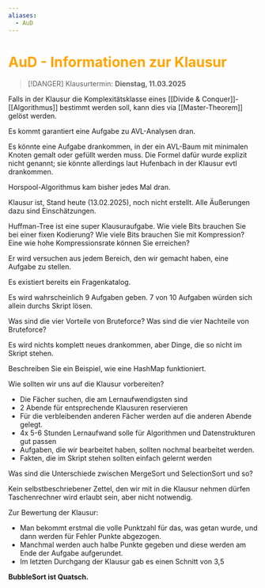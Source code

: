 ```yaml
---
aliases:
  - AuD
---
```

# <font color = "orange">AuD - Informationen zur Klausur</font>
>[!DANGER] Klausurtermin: **Dienstag, 11.03.2025**

Falls in der Klausur die Komplexitätsklasse eines [[Divide & Conquer]]-[[Algorithmus]] bestimmt werden soll, kann dies via [[Master-Theorem]] gelöst werden.

Es kommt garantiert eine Aufgabe zu AVL-Analysen dran.

Es könnte eine Aufgabe drankommen, in der ein AVL-Baum mit minimalen Knoten gemalt oder gefüllt werden muss. Die Formel dafür wurde explizit nicht genannt; sie könnte allerdings laut Hufenbach in der Klausur evtl drankommen.

Horspool-Algorithmus kam bisher jedes Mal dran.

Klausur ist, Stand heute (13.02.2025), noch nicht erstellt. Alle Äußerungen dazu sind Einschätzungen.

Huffman-Tree ist eine super Klausuraufgabe.
Wie viele Bits brauchen Sie bei einer fixen Kodierung?
Wie viele Bits brauchen Sie mit Kompression?
Eine wie hohe Kompressionsrate können Sie erreichen?

Er wird versuchen aus jedem Bereich, den wir gemacht haben, eine Aufgabe zu stellen.

Es existiert bereits ein Fragenkatalog.

Es wird wahrscheinlich 9 Aufgaben geben.
7 von 10 Aufgaben würden sich allein durchs Skript lösen.

Was sind die vier Vorteile von Bruteforce?
Was sind die vier Nachteile von Bruteforce?

Es wird nichts komplett neues drankommen, aber Dinge, die so nicht im Skript stehen.

Beschreiben Sie ein Beispiel, wie eine HashMap funktioniert.

Wie sollten wir uns auf die Klausur vorbereiten?
- Die Fächer suchen, die am Lernaufwendigsten sind
- 2 Abende für entsprechende Klausuren reservieren
- Für die verbleibenden anderen Fächer werden auf die anderen Abende gelegt.
- 4x 5-6 Stunden Lernaufwand solle für Algorithmen und Datenstrukturen gut passen
- Aufgaben, die wir bearbeitet haben, sollten nochmal bearbeitet werden. 
- Fakten, die im Skript stehen sollten einfach gelernt werden

Was sind die Unterschiede zwischen MergeSort und SelectionSort und so?

Kein selbstbeschriebener Zettel, den wir mit in die Klausur nehmen dürfen
Taschenrechner wird erlaubt sein, aber nicht notwendig.

Zur Bewertung der Klausur:
- Man bekommt erstmal die volle Punktzahl für das, was getan wurde, und dann werden für Fehler Punkte abgezogen. 
- Manchmal werden auch halbe Punkte gegeben und diese werden am Ende der Aufgabe aufgerundet.
- Im letzten Durchgang der Klausur gab es einen Schnitt von 3,5

**BubbleSort ist Quatsch.**